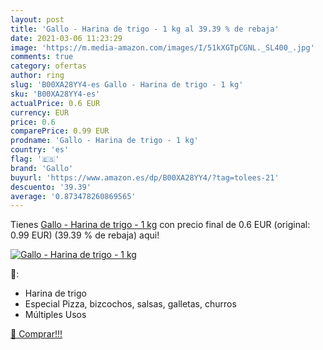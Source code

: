```yaml
---
layout: post
title: 'Gallo - Harina de trigo - 1 kg al 39.39 % de rebaja'
date: 2021-03-06 11:23:29
image: 'https://m.media-amazon.com/images/I/51kXGTpCGNL._SL400_.jpg'
comments: true
category: ofertas
author: ring
slug: 'B00XA28YY4-es Gallo - Harina de trigo - 1 kg'
sku: 'B00XA28YY4-es'
actualPrice: 0.6 EUR
currency: EUR
price: 0.6
comparePrice: 0.99 EUR
prodname: 'Gallo - Harina de trigo - 1 kg'
country: 'es'
flag: '🇪🇸'
brand: 'Gallo'
buyurl: 'https://www.amazon.es/dp/B00XA28YY4/?tag=tolees-21'
descuento: '39.39'
average: '0.873478260869565'
---
```


Tienes [Gallo - Harina de trigo - 1 kg](https://www.amazon.es/dp/B00XA28YY4/?tag=tolees-21) con precio final de  0.6 EUR (original: 0.99 EUR) (39.39 %  de rebaja) aqui!

[![Gallo - Harina de trigo - 1 kg](https://m.media-amazon.com/images/I/51kXGTpCGNL._SL400_.jpg)](https://www.amazon.es/dp/B00XA28YY4/?tag=tolees-21)

🔎:

- Harina de trigo
- Especial Pizza, bizcochos, salsas, galletas, churros
- Múltiples Usos

[🛒 Comprar!!!](https://www.amazon.es/dp/B00XA28YY4/?tag=tolees-21)

